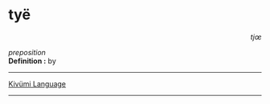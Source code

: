 
# tyë

<div align="right"><i>tjœ</i></div>

*preposition*  
**Definition :** by  

---

[Kivümi Language](../README.md)

---
